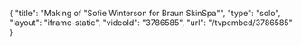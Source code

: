 {
    "title": "Making of \"Sofie Winterson for Braun SkinSpa\"",
    "type": "solo",
    "layout": "iframe-static",
    "videoId": "3786585",
    "url": "\/tvpembed\/3786585"
}